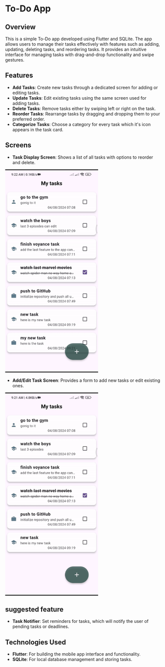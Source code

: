 # To-Do App

## Overview

This is a simple To-Do app developed using Flutter and SQLite. The app allows users to manage their tasks effectively with features such as adding, updating, deleting tasks, and reordering tasks. It provides an intuitive interface for managing tasks with drag-and-drop functionality and swipe gestures.

## Features

- **Add Tasks**: Create new tasks through a dedicated screen for adding or editing tasks.
- **Update Tasks**: Edit existing tasks using the same screen used for adding tasks.
- **Delete Tasks**: Remove tasks either by swiping left or right on the task.
- **Reorder Tasks**: Rearrange tasks by dragging and dropping them to your preferred order.
- **Categorize Tasks**: Choose a category for every task which it's icon appears in the task card.  

## Screens

- **Task Display Screen**: Shows a list of all tasks with options to reorder and delete.
<img src="gifs/home_screen.gif" width="300" alt="Home screen">

- **Add/Edit Task Screen**: Provides a form to add new tasks or edit existing ones.
<img src="gifs/new_task_screen.gif" width="300" alt="New task screen">


## suggested feature 
- **Task Notifier**: Set reminders for tasks, which will notify the user of pending tasks or deadlines.



## Technologies Used

- **Flutter**: For building the mobile app interface and functionality.
- **SQLite**: For local database management and storing tasks.
